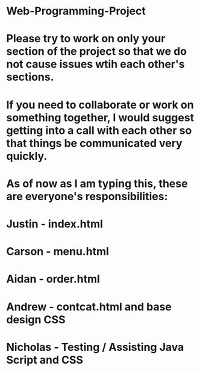 # Web-Programming-Project
# Please try to work on only your section of the project so that we do not cause issues wtih each other's sections.
# If you need to collaborate or work on something together, I would suggest getting into a call with each other so that things be communicated very quickly.
# As of now as I am typing this, these are everyone's responsibilities:
# Justin - index.html
# Carson - menu.html
# Aidan - order.html
# Andrew - contcat.html and base design CSS
# Nicholas - Testing / Assisting Java Script and CSS
